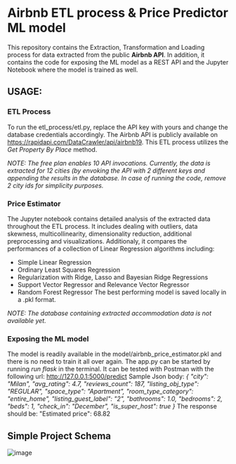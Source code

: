 # **Airbnb ETL process & Price Predictor ML model**


This repository contains the Extraction, Transformation and Loading process for data extracted from the public **Airbnb API**. 
In addition, it contains the code for exposing the ML model as a REST API and the Jupyter Notebook where the model is trained as well.

## USAGE: 

### ETL Process
To run the etl_process/etl.py, replace the API key with yours and change the database credentials accordingly.
The Airbnb API is publicly available on https://rapidapi.com/DataCrawler/api/airbnb19. 
This ETL process utilizes the *Get Property By Place* method. 

*NOTE: The free plan enables 10 API invocations. Currently, the data is extracted for 12 cities (by envoking the API with 2 different keys and appending 
the results in the database. In case of running the code, remove 2 city ids for simplicity purposes.*



### Price Estimator
The Jupyter notebook contains detailed analysis of the extracted data throughout the ETL process.
It includes dealing with outliers, data skewness, multicollinearity, dimensionality reduction, additional preprocessing and visualizations.
Additionaly, it compares the performances of a collection of Linear Regression algorithms including: 
- Simple Linear Regression
- Ordinary Least Squares Regression
- Regularization with Ridge, Lasso and Bayesian Ridge Regressions
- Support Vector Regressor and Relevance Vector Regressor
- Random Forest Regressor
The best performing model is saved locally in a .pkl format.

*NOTE: The database containing extracted accommodation data is not available yet.*



### Exposing the ML model
The model is readily available in the model/airbnb_price_estimator.pkl and there is no need to train it all over again. 
The app.py can be started by running *run flask* in the terminal. It can be tested with Postman with the following url: http://127.0.0.1:5000/predict
Sample Json body:
*{
    "city": "Milan",
    "avg_rating": 4.7,
    "reviews_count": 187,
    "listing_obj_type": "REGULAR",
    "space_type": "Apartment",
    "room_type_category": "entire_home",
    "listing_guest_label": "2",
    "bathrooms": 1.0,
    "bedrooms": 2,
    "beds": 1,
    "check_in": "December",
    "is_super_host": true
}*
The response should be: "Estimated price": 68.82


## Simple Project Schema

![image](https://user-images.githubusercontent.com/74113692/203972987-0baad669-3d9b-460c-bc4a-2832662de6aa.png)









